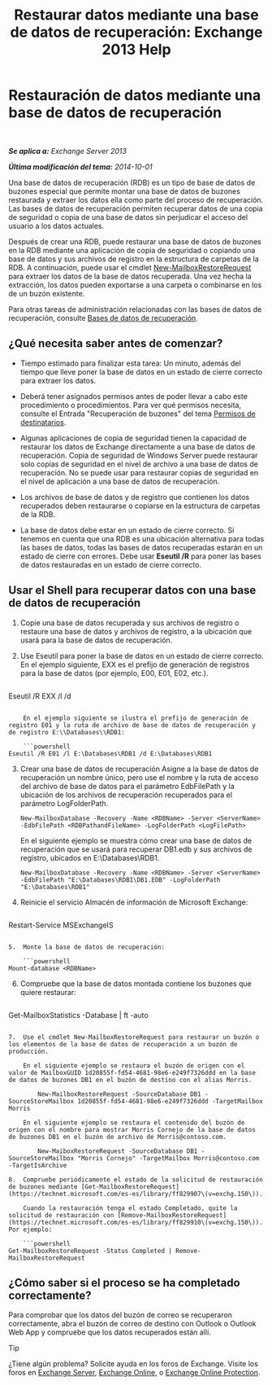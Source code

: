 ﻿---
title: 'Restaurar datos mediante una base de datos de recuperación: Exchange 2013 Help'
TOCTitle: Restauración de datos mediante una base de datos de recuperación
ms:assetid: d64c18e7-16af-4bd8-a5c5-01206984d4d1
ms:mtpsurl: https://technet.microsoft.com/es-es/library/Ee332351(v=EXCHG.150)
ms:contentKeyID: 48268739
ms.date: 05/22/2018
mtps_version: v=EXCHG.150
ms.translationtype: MT
---

# Restauración de datos mediante una base de datos de recuperación

 

_**Se aplica a:** Exchange Server 2013_

_**Última modificación del tema:** 2014-10-01_

Una base de datos de recuperación (RDB) es un tipo de base de datos de buzones especial que permite montar una base de datos de buzones restaurada y extraer los datos ella como parte del proceso de recuperación. Las bases de datos de recuperación permiten recuperar datos de una copia de seguridad o copia de una base de datos sin perjudicar el acceso del usuario a los datos actuales.

Después de crear una RDB, puede restaurar una base de datos de buzones en la RDB mediante una aplicación de copia de seguridad o copiando una base de datos y sus archivos de registro en la estructura de carpetas de la RDB. A continuación, puede usar el cmdlet [New-MailboxRestoreRequest](https://technet.microsoft.com/es-es/library/ff829875\(v=exchg.150\)) para extraer los datos de la base de datos recuperada. Una vez hecha la extracción, los datos pueden exportarse a una carpeta o combinarse en los de un buzón existente.

Para otras tareas de administración relacionadas con las bases de datos de recuperación, consulte [Bases de datos de recuperación](recovery-databases-exchange-2013-help.md).

## ¿Qué necesita saber antes de comenzar?

  - Tiempo estimado para finalizar esta tarea: Un minuto, además del tiempo que lleve poner la base de datos en un estado de cierre correcto para extraer los datos.

  - Deberá tener asignados permisos antes de poder llevar a cabo este procedimiento o procedimientos. Para ver qué permisos necesita, consulte el Entrada "Recuperación de buzones" del tema [Permisos de destinatarios](recipients-permissions-exchange-2013-help.md).

  - Algunas aplicaciones de copia de seguridad tienen la capacidad de restaurar los datos de Exchange directamente a una base de datos de recuperación. Copia de seguridad de Windows Server puede restaurar solo copias de seguridad en el nivel de archivo a una base de datos de recuperación. No se puede usar para restaurar copias de seguridad en el nivel de aplicación a una base de datos de recuperación.

  - Los archivos de base de datos y de registro que contienen los datos recuperados deben restaurarse o copiarse en la estructura de carpetas de la RDB.

  - La base de datos debe estar en un estado de cierre correcto. Si tenemos en cuenta que una RDB es una ubicación alternativa para todas las bases de datos, todas las bases de datos recuperadas estarán en un estado de cierre con errores. Debe usar **Eseutil /R** para poner las bases de datos restauradas en un estado de cierre correcto.

## Usar el Shell para recuperar datos con una base de datos de recuperación

1.  Copie una base de datos recuperada y sus archivos de registro o restaure una base de datos y archivos de registro, a la ubicación que usará para la base de datos de recuperación.

2.  Use Eseutil para poner la base de datos en un estado de cierre correcto. En el ejemplo siguiente, EXX es el prefijo de generación de registros para la base de datos (por ejemplo, E00, E01, E02, etc.).
    
    ```powershell
Eseutil /R EXX /l <RDBLogFilePath> /d <RDBEdbFolder>
```
    
    En el ejemplo siguiente se ilustra el prefijo de generación de registro E01 y la ruta de archivo de base de datos de recuperación y de registro E:\\Databases\\RDB1:
    
    ```powershell
Eseutil /R E01 /l E:\Databases\RDB1 /d E:\Databases\RDB1
```

3.  Crear una base de datos de recuperación Asigne a la base de datos de recuperación un nombre único, pero use el nombre y la ruta de acceso del archivo de base de datos para el parámetro EdbFilePath y la ubicación de los archivos de recuperación recuperados para el parámetro LogFolderPath.
    
        New-MailboxDatabase -Recovery -Name <RDBName> -Server <ServerName> -EdbFilePath <RDBPathandFileName> -LogFolderPath <LogFilePath>
    
    En el siguiente ejemplo se muestra cómo crear una base de datos de recuperación que se usará para recuperar DB1.edb y sus archivos de registro, ubicados en E:\\Databases\\RDB1.
    
        New-MailboxDatabase -Recovery -Name <RDBName> -Server <ServerName> -EdbFilePath "E:\Databases\RDB1\DB1.EDB" -LogFolderPath "E:\Databases\RDB1"

4.  Reinicie el servicio Almacén de información de Microsoft Exchange:
    
    ```powershell
Restart-Service MSExchangeIS
```

5.  Monte la base de datos de recuperación:
    
    ```powershell
Mount-database <RDBName>
```

6.  Compruebe que la base de datos montada contiene los buzones que quiere restaurar:
    
    ```powershell
Get-MailboxStatistics -Database <RDBName> | ft -auto
```

7.  Use el cmdlet New-MailboxRestoreRequest para restaurar un buzón o los elementos de la base de datos de recuperación a un buzón de producción.
    
    En el siguiente ejemplo se restaura el buzón de origen con el valor de MailboxGUID 1d20855f-fd54-4681-98e6-e249f7326ddd en la base de datos de buzones DB1 en el buzón de destino con el alias Morris.
    
        New-MailboxRestoreRequest -SourceDatabase DB1 -SourceStoreMailbox 1d20855f-fd54-4681-98e6-e249f7326ddd -TargetMailbox Morris
    
    En el siguiente ejemplo se restaura el contenido del buzón de origen con el nombre para mostrar Morris Cornejo de la base de datos de buzones DB1 en el buzón de archivo de Morris@contoso.com.
    
        New-MaiboxRestoreRequest -SourceDatabase DB1 -SourceStoreMailbox "Morris Cornejo" -TargetMailbox Morris@contoso.com -TargetIsArchive

8.  Compruebe periódicamente el estado de la solicitud de restauración de buzones mediante [Get-MailboxRestoreRequest](https://technet.microsoft.com/es-es/library/ff829907\(v=exchg.150\)).
    
    Cuando la restauración tenga el estado Completado, quite la solicitud de restauración con [Remove-MailboxRestoreRequest](https://technet.microsoft.com/es-es/library/ff829910\(v=exchg.150\)). Por ejemplo:
    
    ```powershell
Get-MailboxRestoreRequest -Status Completed | Remove-MailboxRestoreRequest
```

## ¿Cómo saber si el proceso se ha completado correctamente?

Para comprobar que los datos del buzón de correo se recuperaron correctamente, abra el buzón de correo de destino con Outlook o Outlook Web App y compruebe que los datos recuperados están allí.


> [!TIP]
> ¿Tiene algún problema? Solicite ayuda en los foros de Exchange. Visite los foros en <A href="https://go.microsoft.com/fwlink/p/?linkid=60612">Exchange Server</A>, <A href="https://go.microsoft.com/fwlink/p/?linkid=267542">Exchange Online</A>, o <A href="https://go.microsoft.com/fwlink/p/?linkid=285351">Exchange Online Protection</A>.


